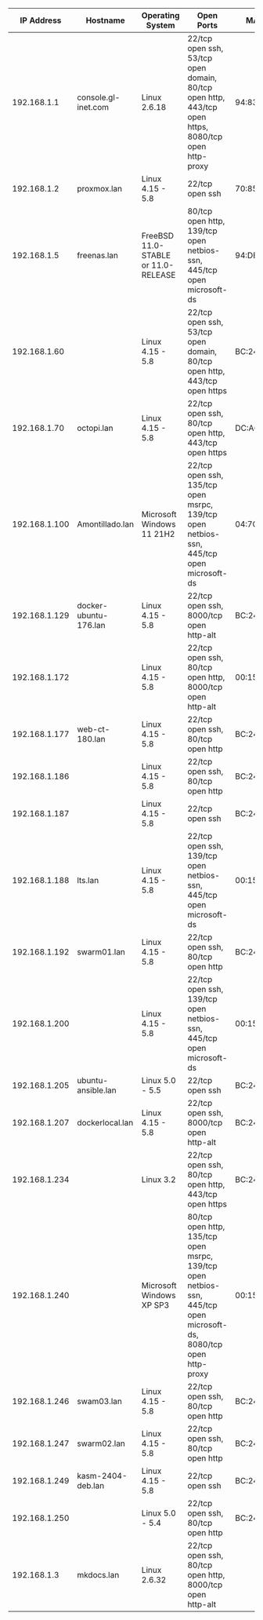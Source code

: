 | IP Address | Hostname | Operating System | Open Ports | MAC Address |
|------------|----------|-----------------|------------|-------------|
| 192.168.1.1 | console.gl-inet.com | Linux 2.6.18 | 22/tcp open ssh, 53/tcp open domain, 80/tcp open http, 443/tcp open https, 8080/tcp open http-proxy | 94:83:C4:AA:EE:FF |
| 192.168.1.2 | proxmox.lan | Linux 4.15 - 5.8 | 22/tcp open ssh | 70:85:C2:72:C0:AB |
| 192.168.1.5 | freenas.lan | FreeBSD 11.0-STABLE or 11.0-RELEASE | 80/tcp open http, 139/tcp open netbios-ssn, 445/tcp open microsoft-ds | 94:DE:80:AF:52:23 |
| 192.168.1.60 |  | Linux 4.15 - 5.8 | 22/tcp open ssh, 53/tcp open domain, 80/tcp open http, 443/tcp open https | BC:24:11:E8:54:9D |
| 192.168.1.70 | octopi.lan | Linux 4.15 - 5.8 | 22/tcp open ssh, 80/tcp open http, 443/tcp open https | DC:A6:32:5E:04:08 |
| 192.168.1.100 | Amontillado.lan | Microsoft Windows 11 21H2 | 22/tcp open ssh, 135/tcp open msrpc, 139/tcp open netbios-ssn, 445/tcp open microsoft-ds | 04:7C:16:C1:44:8E |
| 192.168.1.129 | docker-ubuntu-176.lan | Linux 4.15 - 5.8 | 22/tcp open ssh, 8000/tcp open http-alt | BC:24:11:D6:72:F2 |
| 192.168.1.172 |  | Linux 4.15 - 5.8 | 22/tcp open ssh, 80/tcp open http, 8000/tcp open http-alt | 00:15:5D:00:B3:03 |
| 192.168.1.177 | web-ct-180.lan | Linux 4.15 - 5.8 | 22/tcp open ssh, 80/tcp open http | BC:24:11:6A:76:CC |
| 192.168.1.186 |  | Linux 4.15 - 5.8 | 22/tcp open ssh, 80/tcp open http | BC:24:11:E5:47:A1 |
| 192.168.1.187 |  | Linux 4.15 - 5.8 | 22/tcp open ssh | BC:24:11:32:E4:F2 |
| 192.168.1.188 | lts.lan | Linux 4.15 - 5.8 | 22/tcp open ssh, 139/tcp open netbios-ssn, 445/tcp open microsoft-ds | 00:15:5D:00:B3:18 |
| 192.168.1.192 | swarm01.lan | Linux 4.15 - 5.8 | 22/tcp open ssh, 80/tcp open http | BC:24:11:9C:D8:2F |
| 192.168.1.200 |  | Linux 4.15 - 5.8 | 22/tcp open ssh, 139/tcp open netbios-ssn, 445/tcp open microsoft-ds | 00:15:5D:00:B3:18 |
| 192.168.1.205 | ubuntu-ansible.lan | Linux 5.0 - 5.5 | 22/tcp open ssh | BC:24:11:C0:7C:BC |
| 192.168.1.207 | dockerlocal.lan | Linux 4.15 - 5.8 | 22/tcp open ssh, 8000/tcp open http-alt | BC:24:11:E3:70:53 |
| 192.168.1.234 |  | Linux 3.2 | 22/tcp open ssh, 80/tcp open http, 443/tcp open https | BC:24:11:04:68:29 |
| 192.168.1.240 |  | Microsoft Windows XP SP3 | 80/tcp open http, 135/tcp open msrpc, 139/tcp open netbios-ssn, 445/tcp open microsoft-ds, 8080/tcp open http-proxy | 00:15:5D:00:B3:08 |
| 192.168.1.246 | swam03.lan | Linux 4.15 - 5.8 | 22/tcp open ssh, 80/tcp open http | BC:24:11:3C:C5:B6 |
| 192.168.1.247 | swarm02.lan | Linux 4.15 - 5.8 | 22/tcp open ssh, 80/tcp open http | BC:24:11:3C:60:0B |
| 192.168.1.249 | kasm-2404-deb.lan | Linux 4.15 - 5.8 | 22/tcp open ssh | BC:24:11:D7:B3:48 |
| 192.168.1.250 |  | Linux 5.0 - 5.4 | 22/tcp open ssh, 80/tcp open http | BC:24:11:3C:60:0B |
| 192.168.1.3 | mkdocs.lan | Linux 2.6.32 | 22/tcp open ssh, 80/tcp open http, 8000/tcp open http-alt |  |
